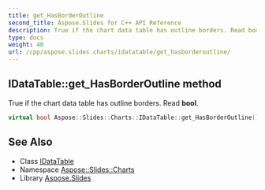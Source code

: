```yaml
---
title: get_HasBorderOutline
second_title: Aspose.Slides for C++ API Reference
description: True if the chart data table has outline borders. Read bool.
type: docs
weight: 40
url: /cpp/aspose.slides.charts/idatatable/get_hasborderoutline/
---
```

## IDataTable::get_HasBorderOutline method


True if the chart data table has outline borders. Read **bool**.

```cpp
virtual bool Aspose::Slides::Charts::IDataTable::get_HasBorderOutline()=0
```

## See Also

* Class [IDataTable](../)
* Namespace [Aspose::Slides::Charts](../../)
* Library [Aspose.Slides](../../../)

